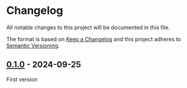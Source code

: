 # Changelog
All notable changes to this project will be documented in this file.

The format is based on [Keep a Changelog](https://keepachangelog.com/) and this
project adheres to [Semantic Versioning](https://semver.org/).

## [0.1.0] - 2024-09-25
First version

[0.1.0]: https://github.com/oscarotero/vscode-css-patterns/releases/tag/v0.1.0
